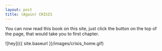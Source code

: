 ```yaml
---
layout: post
title: (Again) CRISIS
---
```


You can now read this book on this site, just click the button on the top of the page, that would take you to first chapter.

![hey]({{ site.baseurl }}/images/crisis_home.gif)
